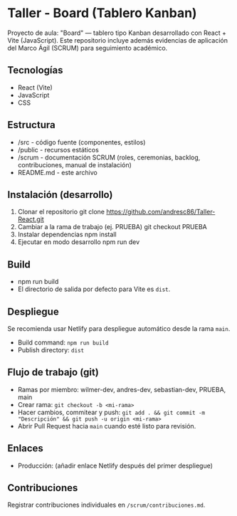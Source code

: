 # Taller - Board (Tablero Kanban)

Proyecto de aula: "Board" — tablero tipo Kanban desarrollado con React + Vite (JavaScript). Este repositorio incluye además evidencias de aplicación del Marco Ágil (SCRUM) para seguimiento académico.

## Tecnologías
- React (Vite)
- JavaScript
- CSS

## Estructura
- /src - código fuente (componentes, estilos)
- /public - recursos estáticos
- /scrum - documentación SCRUM (roles, ceremonias, backlog, contribuciones, manual de instalación)
- README.md - este archivo

## Instalación (desarrollo)
1. Clonar el repositorio
   git clone https://github.com/andresc86/Taller-React.git
2. Cambiar a la rama de trabajo (ej. PRUEBA)
   git checkout PRUEBA
3. Instalar dependencias
   npm install
4. Ejecutar en modo desarrollo
   npm run dev

## Build
- npm run build
- El directorio de salida por defecto para Vite es `dist`.

## Despliegue
Se recomienda usar Netlify para despliegue automático desde la rama `main`.
- Build command: `npm run build`
- Publish directory: `dist`

## Flujo de trabajo (git)
- Ramas por miembro: wilmer-dev, andres-dev, sebastian-dev, PRUEBA, main
- Crear rama: `git checkout -b <mi-rama>`
- Hacer cambios, commitear y push: `git add . && git commit -m "Descripción" && git push -u origin <mi-rama>`
- Abrir Pull Request hacia `main` cuando esté listo para revisión.

## Enlaces
- Producción: (añadir enlace Netlify después del primer despliegue)

## Contribuciones
Registrar contribuciones individuales en `/scrum/contribuciones.md`.
